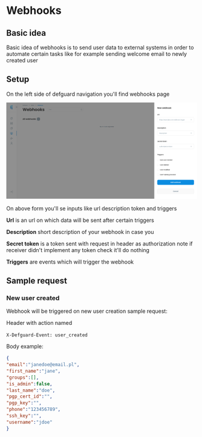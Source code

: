# Webhooks

## Basic idea

Basic idea of webhooks is to send user data to external systems in order to automate certain tasks like for example sending welcome email to newly created user

## Setup

On the left side of defguard navigation you'll find webhooks page

![New webhook form](../.gitbook/assets/webhookform.png)

On above form you'll se inputs like url description token and triggers

**Url** is an url on which data will be sent after certain triggers

**Description** short description of your webhook in case you&#x20;

**Secret token** is a token sent with request in header as authorization note if receiver didn't   implement any token check it'll do nothing&#x20;

&#x20;**Triggers** are events which will trigger the webhook



## Sample request

### New user created&#x20;

Webhook will be triggered on new user creation sample request:&#x20;

Header with action named&#x20;

&#x20;`X-Defguard-Event: user_created`

Body example:

```json
{
"email":"janedoe@email.pl",
"first_name":"jane",
"groups":[],
"is_admin":false,
"last_name":"doe",
"pgp_cert_id":"",
"pgp_key":"",
"phone":"123456789",
"ssh_key":"",
"username":"jdoe"
}
```


